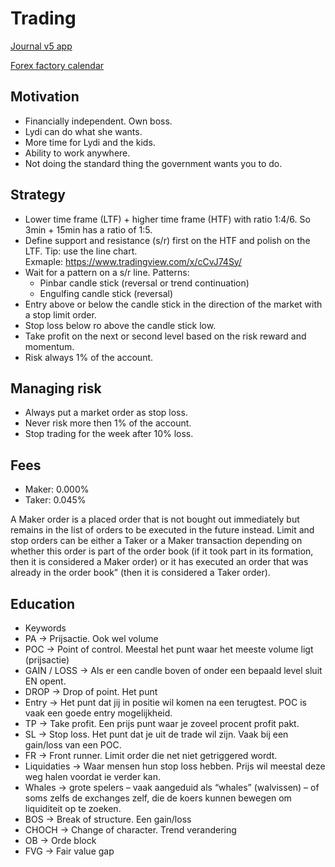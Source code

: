 # Trading

[Journal v5 app](https://github.com/kadimara/trading/tree/main/journal/#readme "Trading journal app where I can add my trades.")

[Forex factory calendar](https://www.forexfactory.com/calendar)

## Motivation

- Financially independent. Own boss.
- Lydi can do what she wants.
- More time for Lydi and the kids.
- Ability to work anywhere.
- Not doing the standard thing the government wants you to do.

## Strategy

- Lower time frame (LTF) + higher time frame (HTF) with ratio 1:4/6. So 3min + 15min has a ratio of 1:5.
- Define support and resistance (s/r) first on the HTF and polish on the LTF. Tip: use the line chart. \
  Exmaple: https://www.tradingview.com/x/cCvJ74Sy/
- Wait for a pattern on a s/r line. Patterns: 
  - Pinbar candle stick (reversal or trend continuation)
  - Engulfing candle stick (reversal)
- Entry above or below the candle stick in the direction of the market with a stop limit order.
- Stop loss below ro above the candle stick low.
- Take profit on the next or second level based on the risk reward and momentum.
- Risk always 1% of the account.

## Managing risk

- Always put a market order as stop loss.
- Never risk more then 1% of the account.
- Stop trading for the week after 10% loss.

## Fees

- Maker: 0.000%
- Taker: 0.045%

A Maker order is a placed order that is not bought out immediately but remains in the list of orders to be executed in the future instead. Limit and stop orders can be either a Taker or a Maker transaction depending on whether this order is part of the order book (if it took part in its formation, then it is considered a Maker order) or it has executed an order that was already in the order book” (then it is considered a Taker order).

## Education

- Keywords
- PA -> Prijsactie. Ook wel volume
- POC -> Point of control. Meestal het punt waar het meeste volume ligt (prijsactie)
- GAIN / LOSS -> Als er een candle boven of onder een bepaald level sluit EN opent.
- DROP -> Drop of point. Het punt
- Entry -> Het punt dat jij in positie wil komen na een terugtest. POC is vaak een goede entry mogelijkheid.
- TP -> Take profit. Een prijs punt waar je zoveel procent profit pakt.
- SL -> Stop loss. Het punt dat je uit de trade wil zijn. Vaak bij een gain/loss van een POC.
- FR -> Front runner. Limit order die net niet getriggered wordt.
- Liquidaties -> Waar mensen hun stop loss hebben. Prijs wil meestal deze weg halen voordat ie verder kan.
- Whales -> grote spelers – vaak aangeduid als “whales” (walvissen) – of soms zelfs de exchanges zelf, die de koers kunnen bewegen om liquiditeit op te zoeken.
- BOS -> Break of structure. Een gain/loss
- CHOCH -> Change of character. Trend verandering
- OB -> Orde block
- FVG -> Fair value gap
